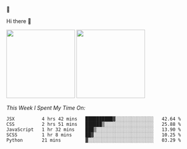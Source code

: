 
🚀 


Hi there 👋

<!--
**BambuTeam/BambuTeam** is a ✨ _special_ ✨ repository because its `README.md` (this file) appears on your GitHub profile.

Here are some ideas to get you started:

- 🔭 I’m currently working on ...
- 🌱 I’m currently learning ...
- 👯 I’m looking to collaborate on ...
- 🤔 I’m looking for help with ...
- 💬 Ask me about ...
- 📫 How to reach me: ...
- 😄 Pronouns: ...
- ⚡ Fun fact: ...
-->

<img height="180em" src="https://github-readme-stats.vercel.app/api?username=BambuTeam&show_icons=true&hide_border=true&&count_private=true&include_all_commits=true&theme=dark" />


<img height="180em" src="https://github-readme-stats.vercel.app/api/top-langs/?username=BambuTeam&layout=compact&theme=dark" />





*This Week I Spent My Time On:*
<!--START_SECTION:waka-->
```text
JSX          4 hrs 42 mins   ██████████▓░░░░░░░░░░░░░░   42.64 % 
CSS          2 hrs 51 mins   ██████▒░░░░░░░░░░░░░░░░░░   25.88 % 
JavaScript   1 hr 32 mins    ███▒░░░░░░░░░░░░░░░░░░░░░   13.90 % 
SCSS         1 hr 8 mins     ██▓░░░░░░░░░░░░░░░░░░░░░░   10.25 % 
Python       21 mins         ▓░░░░░░░░░░░░░░░░░░░░░░░░   03.29 % 
```
<!--END_SECTION:waka-->
